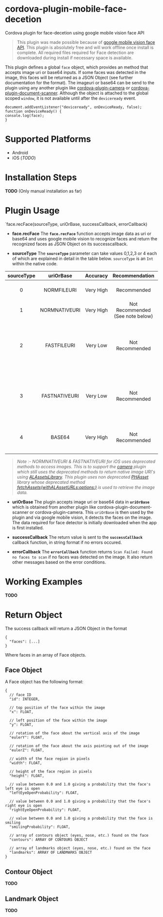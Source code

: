 # cordova-plugin-mobile-face-decetion
Cordova plugin for face-decetion using google mobile vision face API

> This plugin was made possible because of [google mobile vision face API](https://developers.google.com/vision/face-detection-concepts). This plugin is absolutely free and will work offline once install is complete. All required files required for Face detection are downloaded during install if necessary space is available.


This plugin defines a global `face` object, which provides an method that accepts image uri or base64 inputs. If some faces was detected in the image, this faces will be returned as a JSON Object (see further documentation for the format). The imageuri or base64 can be send to the plugin using any another plugin like [cordova-plugin-camera](https://github.com/apache/cordova-plugin-camera) or [cordova-plugin-document-scanner](https://github.com/NeutrinosPlatform/cordova-plugin-document-scanner). Although the object is attached to the global scoped `window`, it is not available until after the `deviceready` event.

```
document.addEventListener("deviceready", onDeviceReady, false);
function onDeviceReady() {
console.log(face);
}
```

# Supported Platforms

- Android
- iOS (*TODO*)

# Installation Steps

**TODO** (Only manual installation as far)

# Plugin Usage

`face.recFace(sourceType,  uriOrBase, successCallback, errorCallback)

- **face.recFace**
The **`face.recFace`** function accepts image data as uri or base64 and uses google mobile vision to recognize faces and return the recognized faces as JSON Object on its successcallback.

- **sourceType**
The **`sourceType`** parameter can take values 0,1,2,3 or 4 each of which are explained in detail in the table below. `sourceType` is an `Int` within the native code.

| sourceType        | uriOrBase     | Accuracy      | Recommendation  | Notes       |
| :-------------:   |:-------------:|:-------------:|:-------------:  |:-------------:  |
| 0                 | NORMFILEURI   | Very High     | Recommended     | On android this is same as NORMNATIVEURI |
| 1                 | NORMNATIVEURI | Very High     | Not Recommended (See note below)     | On android this is same as NORMFILEURI |
| 2                 | FASTFILEURI   | Very Low      | Not Recommended | On android this is same as FASTNATIVEURI. Compression allows for faster processing but sacrifices a lot of accuracy. 
| 3                 | FASTNATIVEURI | Very Low      | Not Recommended | On android this is same as FASTFILEURI. Compression allows for faster processing but sacrifices a lot of accuracy.
| 4                 | BASE64        | Very High     | Not Recommended | Extremely memory intensive and thus not recommended

>*Note :- NORMNATIVEURI & FASTNATIVEURI for iOS uses deprecated methods to access images. This is to support the [camera](https://github.com/apache/cordova-plugin-camera) plugin which still uses the deprecated methods to return native image URI's using [ALAssetsLibrary](https://developer.apple.com/documentation/assetslibrary/alassetslibrary). This plugin uses non deprecated [PHAsset](https://developer.apple.com/documentation/photokit/phasset?language=objc) library whose deprecated method [fetchAssets(withALAssetURLs:options:)](https://developer.apple.com/documentation/photokit/phasset/1624782-fetchassets) is used to retrieve the image data.*

- **uriOrBase**
The plugin accepts image uri or base64 data in **`uriOrBase`** which is obtained from another plugin like cordova-plugin-document-scanner or cordova-plugin-camera.  This `uriOrBase` is then used by the plugin and via google mobile vision, it detects the faces on the image. The data required for face detector is initially downloaded when the app is first installed. 

- **successCallback**
The return value is sent to the **`successCallback`** callback function, in string format if no errors occured. 

- **errorCallback**
The **`errorCallback`** function returns `Scan Failed: Found no faces to scan` if no faces was detected on the image. It also return other messages based on the error conditions.

# Working Examples

**TODO**

# Return Object

The success callback will return a JSON Object in the format

```
{
  "faces": [...]
}
```

Where faces in an array of Face objects.

## Face Object

A Face object has the following format:

```
{
  // face ID
  "id": INTEGER,

  // top position of the face within the image
  "x": FLOAT,

  // left position of the face within the image
  "y": FLOAT,
  
  // rotation of the face about the vertical axis of the image
  "eulerY": FLOAT,
  
  // rotation of the face about the axis pointing out of the image
  "eulerZ": FLOAT,
  
  // width of the face region in pixels
  "width": FLOAT,
  
  // height of the face region in pixels
  "height": FLOAT,
  
  // value between 0.0 and 1.0 giving a probability that the face's left eye is open
  "leftEyeOpenProbability": FLOAT,
  
  // value between 0.0 and 1.0 giving a probability that the face's right eye is open
  "rightEyeOpenProbability": FLOAT,
  
  // value between 0.0 and 1.0 giving a probability that the face is smiling
  "smilingProbability": FLOAT,
  
  // array of contours object (eyes, nose, etc.) found on the face
  "contours": ARRAY OF CONTOURS OBJECT
  
  // array of landmarks object (eyes, nose, etc.) found on the face
  "landmarks": ARRAY OF LANDMARKS OBJECT
}
```

## Contour Object

**TODO**

## Landmark Object

**TODO**
